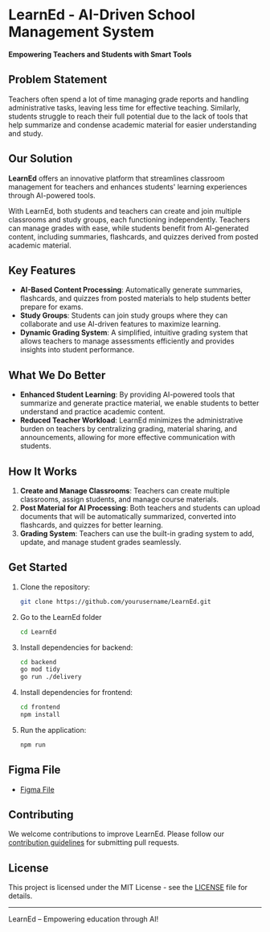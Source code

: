 # LearnEd - AI-Driven School Management System

**Empowering Teachers and Students with Smart Tools**

## Problem Statement
Teachers often spend a lot of time managing grade reports and handling administrative tasks, leaving less time for effective teaching. Similarly, students struggle to reach their full potential due to the lack of tools that help summarize and condense academic material for easier understanding and study.

## Our Solution
**LearnEd** offers an innovative platform that streamlines classroom management for teachers and enhances students' learning experiences through AI-powered tools. 

With LearnEd, both students and teachers can create and join multiple classrooms and study groups, each functioning independently. Teachers can manage grades with ease, while students benefit from AI-generated content, including summaries, flashcards, and quizzes derived from posted academic material.

## Key Features
- **AI-Based Content Processing**: Automatically generate summaries, flashcards, and quizzes from posted materials to help students better prepare for exams.
- **Study Groups**: Students can join study groups where they can collaborate and use AI-driven features to maximize learning.
- **Dynamic Grading System**: A simplified, intuitive grading system that allows teachers to manage assessments efficiently and provides insights into student performance.

## What We Do Better
- **Enhanced Student Learning**: By providing AI-powered tools that summarize and generate practice material, we enable students to better understand and practice academic content.
- **Reduced Teacher Workload**: LearnEd minimizes the administrative burden on teachers by centralizing grading, material sharing, and announcements, allowing for more effective communication with students.

## How It Works
1. **Create and Manage Classrooms**: Teachers can create multiple classrooms, assign students, and manage course materials.
2. **Post Material for AI Processing**: Both teachers and students can upload documents that will be automatically summarized, converted into flashcards, and quizzes for better learning.
3. **Grading System**: Teachers can use the built-in grading system to add, update, and manage student grades seamlessly.

## Get Started
1. Clone the repository:
   ```bash
   git clone https://github.com/yourusername/LearnEd.git
   ```
2. Go to the LearnEd folder
   ```bash
   cd LearnEd
   ```
3. Install dependencies for backend:
   ```bash
   cd backend
   go mod tidy
   go run ./delivery 
   ```
4. Install dependencies for frontend:
   ```bash
   cd frontend
   npm install
   ```
5. Run the application:
   ```bash
   npm run
   ```

## Figma File
- [Figma File](https://www.figma.com/design/69keq2Cct1itWwk8EKpEU6/Amha-Mersha's-team-library?node-id=0-1&t=8z9r89uH4dJHfFLU-1)

## Contributing
We welcome contributions to improve LearnEd. Please follow our [contribution guidelines](CONTRIBUTING.md) for submitting pull requests.

## License
This project is licensed under the MIT License - see the [LICENSE](LICENSE.md) file for details.

---

LearnEd – Empowering education through AI!
